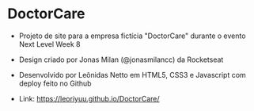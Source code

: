 # DoctorCare

* Projeto de site para a empresa fictícia "DoctorCare" durante o evento Next Level Week 8

* Design criado por Jonas Milan (@jonasmilancc) da Rocketseat

* Desenvolvido por Leônidas Netto em HTML5, CSS3 e Javascript com deploy feito no Github

* Link: https://leoriyuu.github.io/DoctorCare/